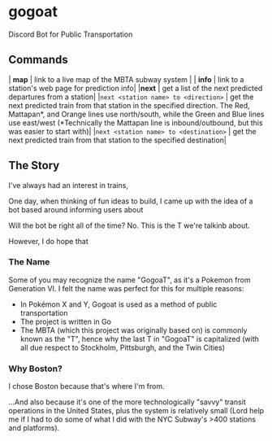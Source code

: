 # gogoat

Discord Bot for Public Transportation

## Commands

| **map** | link to a live map of the MBTA subway system |
| **info** <station name> | link to a station's web page for prediction info|
|**next** <station name> | get a list of the next predicted departures from a station|
|`next <station name> to <direction>` | get the next predicted train from that station in the specified direction. The Red, Mattapan*, and Orange lines use north/south, while the Green and Blue lines use east/west
(*Technically the Mattapan line is inbound/outbound, but this was easier to start with)|
|`next <station name> to <destination>` | get the next predicted train from that station to the specified destination|

## The Story

I've always had an interest in trains,

One day, when thinking of fun ideas to build, I came up with the idea of a bot based around informing users about

Will the bot be right all of the time? No. This is the T we're talkinb about.

However, I do hope that

### The Name

Some of you may recognize the name "GogoaT", as it's a Pokemon from Generation VI. I felt the name was perfect for this for multiple reasons:

- In Pokémon X and Y, Gogoat is used as a method of public transportation
- The project is written in Go
- The MBTA (which this project was originally based on) is commonly known as the "T", hence why the last T in "GogoaT" is capitalized (with all due respect to Stockholm, Pittsburgh, and the Twin Cities)

### Why Boston?

I chose Boston because that's where I'm from.

...And also because it's one of the more technologically "savvy" transit operations in the United States, plus the system is relatively small (Lord help me if I had to do some of what I did with the NYC Subway's >400 stations and platforms).
